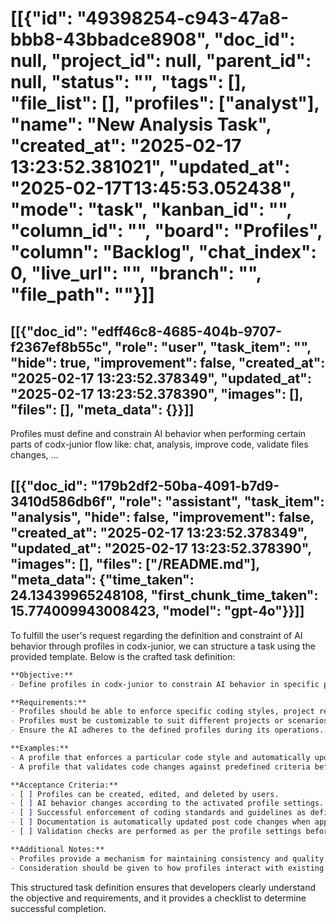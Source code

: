 # [[{"id": "49398254-c943-47a8-bbb8-43bbadce8908", "doc_id": null, "project_id": null, "parent_id": null, "status": "", "tags": [], "file_list": [], "profiles": ["analyst"], "name": "New Analysis Task", "created_at": "2025-02-17 13:23:52.381021", "updated_at": "2025-02-17T13:45:53.052438", "mode": "task", "kanban_id": "", "column_id": "", "board": "Profiles", "column": "Backlog", "chat_index": 0, "live_url": "", "branch": "", "file_path": ""}]]
## [[{"doc_id": "edff46c8-4685-404b-9707-f2367ef8b55c", "role": "user", "task_item": "", "hide": true, "improvement": false, "created_at": "2025-02-17 13:23:52.378349", "updated_at": "2025-02-17 13:23:52.378390", "images": [], "files": [], "meta_data": {}}]]
Profiles must define and constrain AI behavior when performing certain parts of codx-junior flow like: chat, analysis, improve code, validate files changes, ...
## [[{"doc_id": "179b2df2-50ba-4091-b7d9-3410d586db6f", "role": "assistant", "task_item": "analysis", "hide": false, "improvement": false, "created_at": "2025-02-17 13:23:52.378349", "updated_at": "2025-02-17 13:23:52.378390", "images": [], "files": ["/README.md"], "meta_data": {"time_taken": 24.13439965248108, "first_chunk_time_taken": 15.774009943008423, "model": "gpt-4o"}}]]
To fulfill the user's request regarding the definition and constraint of AI behavior through profiles in codx-junior, we can structure a task using the provided template. Below is the crafted task definition:

```md
**Objective:**
- Define profiles in codx-junior to constrain AI behavior in specific parts of the workflow, such as chat, analysis, code improvement, and file validation.

**Requirements:**
- Profiles should be able to enforce specific coding styles, project requirements, and team guidelines.
- Profiles must be customizable to suit different projects or scenarios.
- Ensure the AI adheres to the defined profiles during its operations.

**Examples:**
- A profile that enforces a particular code style and automatically updates documentation after code changes.
- A profile that validates code changes against predefined criteria before acceptance.

**Acceptance Criteria:**
- [ ] Profiles can be created, edited, and deleted by users.
- [ ] AI behavior changes according to the activated profile settings.
- [ ] Successful enforcement of coding standards and guidelines as defined in the profiles.
- [ ] Documentation is automatically updated post code changes when applicable.
- [ ] Validation checks are performed as per the profile settings before code is accepted.

**Additional Notes:**
- Profiles provide a mechanism for maintaining consistency and quality across software development processes.
- Consideration should be given to how profiles interact with existing features like knowledge management and task processing.
```

This structured task definition ensures that developers clearly understand the objective and requirements, and it provides a checklist to determine successful completion.